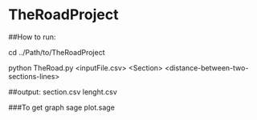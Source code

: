 # TheRoadProject

##How to run: 

cd ../Path/to/TheRoadProject

python TheRoad.py \<inputFile.csv> \<Section> \<distance-between-two-sections-lines>

##output:
   section.csv
   lenght.csv
    
###To get graph
sage plot.sage


